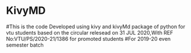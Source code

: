 # KivyMD
#This is the code Developed using kivy and kivyMd package of python  for vtu students based on the circular relesead on 31 JUL 2020,With REF No:VTU/PS/2020-21/1386 for promoted students
#For 2019-20 even semester batch
